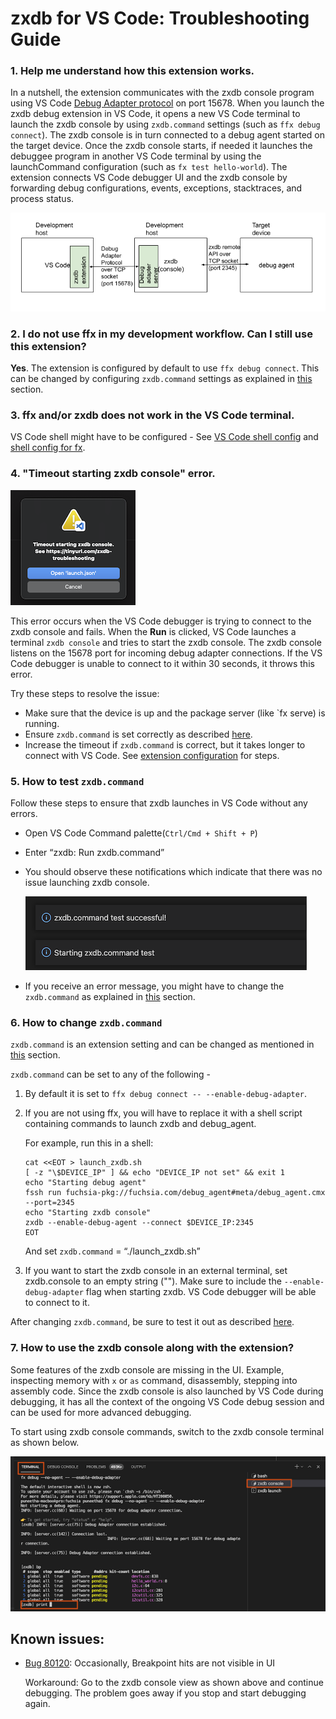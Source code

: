 # zxdb for VS Code: Troubleshooting Guide

### 1. Help me understand how this extension works.

In a nutshell, the extension communicates with the zxdb console program using VS Code
[Debug Adapter protocol](https://microsoft.github.io/debug-adapter-protocol/) on port 15678.  When
you launch the zxdb debug extension in VS Code, it opens a new VS Code terminal to launch the zxdb
console by using `zxdb.command` settings (such as `ffx debug connect`). The zxdb console is in turn
connected to a debug agent started on the target device. Once the zxdb console starts, if needed it
launches the debuggee program in another VS Code terminal by using the launchCommand configuration
(such as `fx test hello-world`). The extension connects VS Code debugger UI and the zxdb console by
forwarding debug configurations, events, exceptions, stacktraces, and process status.

![This image shows an architectural overview of zxdb extension as described above.](images/zxdb-vscode-working.png)

### 2. I do not use ffx in my development workflow. Can I still use this extension?

**Yes**. The extension is configured by default to use `ffx debug connect`. This can be changed by
configuring `zxdb.command` settings as explained in [this](#6-how-to-change-zxdbcommand) section.

### 3. ffx and/or zxdb does not work in the VS Code terminal.

VS Code shell might have to be configured - See
[VS Code shell config](https://code.visualstudio.com/docs/editor/integrated-terminal) and
[shell config for fx](https://fuchsia.dev/fuchsia-src/get-started/get_fuchsia_source?hl=en#set-up-environment-variables).

### 4. **"Timeout starting zxdb console"** error.

![This image show the timeout error.](images/timeout-error.png)

This error occurs when the VS Code debugger is trying to connect to the zxdb console and fails.
When the **Run** is clicked, VS Code launches a terminal `zxdb console` and tries to start
the zxdb console. The zxdb console listens on the 15678 port for incoming debug adapter
connections. If the VS Code debugger is unable to connect to it within 30 seconds,
it throws this error.

Try these steps to resolve the issue:

- Make sure that the device is up and the package server (like `fx serve) is running.
- Ensure `zxdb.command` is set correctly as described [here](#5-how-to-test-zxdbcommand).
- Increase the timeout if `zxdb.command` is correct, but it takes longer to connect with VS Code.
  See [extension configuration](https://github.com/google/vscode-zxdb/blob/main/README.md#extension-configuration)
  for steps.

### 5. How to test `zxdb.command`

Follow these steps to ensure that zxdb launches in VS Code without any errors.

- Open VS Code Command palette(`Ctrl/Cmd + Shift + P`)
- Enter “zxdb: Run zxdb.command”
- You should observe these notifications which indicate that there was no issue launching
  zxdb console.

  ![This image shows notifications when zxdb command test is successful](images/zxdb-test-successful.png)

- If you receive an error message, you might have to change the `zxdb.command` as
  explained in [this](#6-how-to-change-zxdbcommand) section.

### 6. How to change `zxdb.command`

`zxdb.command` is an extension setting and can be changed as mentioned in
[this](https://github.com/google/vscode-zxdb/blob/main/README.md#extension-configuration) section.

`zxdb.command` can be set to any of the following -

1.  By default it is set to `ffx debug connect -- --enable-debug-adapter`.
1.  If you are not using ffx, you will have to replace it with a shell script containing
    commands to launch zxdb and debug_agent.

    For example, run this in a shell:

    ```
    cat <<EOT > launch_zxdb.sh
    [ -z "\$DEVICE_IP" ] && echo "DEVICE_IP not set" && exit 1
    echo "Starting debug agent"
    fssh run fuchsia-pkg://fuchsia.com/debug_agent#meta/debug_agent.cmx --port=2345
    echo "Starting zxdb console"
    zxdb --enable-debug-agent --connect $DEVICE_IP:2345
    EOT
    ```

    And set `zxdb.command` = “./launch_zxdb.sh”

1.  If you want to start the zxdb console in an external terminal, set zxdb.console to an empty
    string (""). Make sure to include the `--enable-debug-adapter` flag when starting zxdb.
    VS Code debugger will be able to connect to it.

After changing `zxdb.command`, be sure to test it out as described [here](#5-how-to-test-zxdbcommand).

### 7. How to use the zxdb console along with the extension?

Some features of the zxdb console are missing in the UI. Example, inspecting memory with
`x` or `as` command, disassembly, stepping into assembly code. Since the zxdb console is also
launched by VS Code during debugging, it has all the context of the ongoing VS Code debug session
and can be used for more advanced debugging.

To start using zxdb console commands, switch to the zxdb console terminal as shown below.

![This image shows zxdb console view in VS Code.](images/zxdb-console.png)

## Known issues:

- [Bug 80120](https://fxbug.dev/80120): Occasionally, Breakpoint hits are not visible in UI

  Workaround: Go to the zxdb console view as shown above and continue debugging.
  The problem goes away if you stop and start debugging again.

